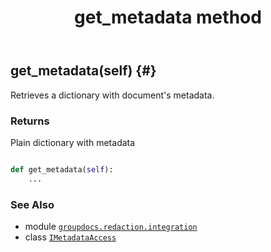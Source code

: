 ﻿---
title: get_metadata method
second_title: GroupDocs.Redaction for Python via .NET API References
description: 
type: docs
weight: 30
url: /python-net/groupdocs.redaction.integration/imetadataaccess/get_metadata/
is_root: false
---

## get_metadata(self) {#}

Retrieves a dictionary with document's metadata.


### Returns 


Plain dictionary with metadata


```python

def get_metadata(self):
    ...
```





### See Also
* module [`groupdocs.redaction.integration`](../../)
* class [`IMetadataAccess`](/redaction/python-net/groupdocs.redaction.integration/imetadataaccess)
